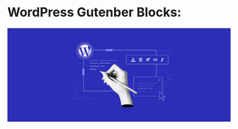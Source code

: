 # WordPress Gutenber Blocks:
<img src="https://raw.githubusercontent.com/VitaliyNosov/wp-gutenberg-blocks-dev/main/img/WP-Gutenberg-Baner.png">
